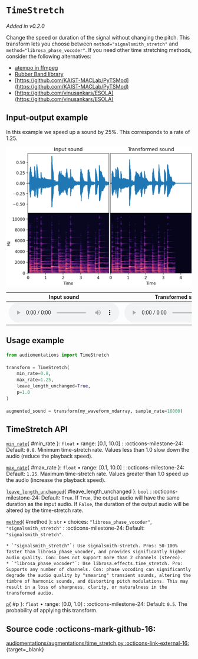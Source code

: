 # `TimeStretch`

_Added in v0.2.0_

Change the speed or duration of the signal without changing the pitch. This transform lets you choose
between `method="signalsmith_stretch"` and `method="librosa_phase_vocoder"`. If you need other time stretching methods,
consider the following alternatives:

* [atempo in ffmpeg](https://ffmpeg.org//ffmpeg-all.html#atempo)
* [Rubber Band library](https://breakfastquay.com/rubberband/)
* [https://github.com/KAIST-MACLab/PyTSMod](https://github.com/KAIST-MACLab/PyTSMod)
* [https://github.com/vinusankars/ESOLA](https://github.com/vinusankars/ESOLA)

## Input-output example

In this example we speed up a sound by 25%. This corresponds to a rate of 1.25.

![Input-output waveforms and spectrograms](TimeStretch.webp)

| Input sound                                                                             | Transformed sound                                                                             |
|-----------------------------------------------------------------------------------------|-----------------------------------------------------------------------------------------------|
| <audio controls><source src="../TimeStretch_input.flac" type="audio/flac"></audio> | <audio controls><source src="../TimeStretch_transformed.flac" type="audio/flac"></audio> |

## Usage example

```python
from audiomentations import TimeStretch

transform = TimeStretch(
    min_rate=0.8,
    max_rate=1.25,
    leave_length_unchanged=True,
    p=1.0
)

augmented_sound = transform(my_waveform_ndarray, sample_rate=16000)
```

## TimeStretch API

[`min_rate`](#min_rate){ #min_rate }: `float` • range: [0.1, 10.0]
:   :octicons-milestone-24: Default: `0.8`. Minimum time-stretch rate. Values less than 1.0 slow down the audio (reduce the playback speed).

[`max_rate`](#max_rate){ #max_rate }: `float` • range: [0.1, 10.0]
:   :octicons-milestone-24: Default: `1.25`. Maximum time-stretch rate. Values greater than 1.0 speed up the audio (increase the playback speed).

[`leave_length_unchanged`](#leave_length_unchanged){ #leave_length_unchanged }: `bool`
:   :octicons-milestone-24: Default: `True`.  If `True`, the output audio will have the same duration as the input audio. If `False`, the duration of the output audio will be altered by the time-stretch rate.

[`method`](#method){ #method }: `str` • choices: `"librosa_phase_vocoder"`, `"signalsmith_stretch"`
:   :octicons-milestone-24: Default: `"signalsmith_stretch"`.

    * `"signalsmith_stretch"`: Use signalsmith-stretch. Pros: 50-100% faster than librosa_phase_vocoder, and provides significantly higher audio quality. Con: Does not support more than 2 channels (stereo).
    * `"librosa_phase_vocoder"`: Use librosa.effects.time_stretch. Pro: Supports any number of channels. Con: phase vocoding can significantly degrade the audio quality by "smearing" transient sounds, altering the timbre of harmonic sounds, and distorting pitch modulations. This may result in a loss of sharpness, clarity, or naturalness in the transformed audio.

[`p`](#p){ #p }: `float` • range: [0.0, 1.0]
:   :octicons-milestone-24: Default: `0.5`. The probability of applying this transform.

## Source code :octicons-mark-github-16:

[audiomentations/augmentations/time_stretch.py :octicons-link-external-16:](https://github.com/iver56/audiomentations/blob/main/audiomentations/augmentations/time_stretch.py){target=_blank}
